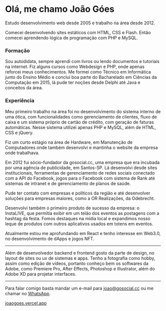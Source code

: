 <h1>Olá, me chamo João Góes</h1>
<p>Estudo desenvolvimento web desde 2005 e trabalho na área desde 2012.</p>
<p>Comecei desenvolvendo sites estáticos com HTML, CSS e Flash. Então comecei aprendendo lógica de programação com PHP e MySQL.</p>
<h3>Formação</h3>
<p>Sou autodidata, sempre aprendi com livros ou lendo documentos e tutoriais na internet. Fiz alguns cursos como Webdesign e PHP, onde apenas reforcei meus conhecimentos. Me formei como Técnico em Informática junto do Ensino Médio e concluí boa parte do Bacharelado em Ciências da Computação em 2015, lá pude ter noções desde Delphi até Java e conceitos da área.</p>
<h3>Experiência</h3>
<p>Meu primeiro trabalho na área foi no desenvolvimento do sistema interno de uma ótica, com funcionalidades como gerenciamento de clientes, fluxo de caixa e um sistema próprio de cartão de crédito, com geração de faturas automáticas. Nesse sistema utilizei apenas PHP e MySQL, além de HTML, CSS e jQuery.</p>
<p>Fiz um curto estágio na área de Hardware, em Manutenção de Computadores onde também desenvolvi e mantinha o website da empresa onde trabalhava.</p>
<p>Em 2012 fui sócio-fundador da gosocial.cc, uma empresa que era incubada por uma agência de publicidade, em Santos-SP. Lá desenvolvi desde sites institucionais, ferramentas de gerenciamento de redes sociais conectado com a API do Facebook, jogos para o Facebook com sistema de Rank até sistemas de intranet e de gerenciamento de planos de saúde.</p>
<p>Pude ter contato com empresas e políticos da região e até desenvolver soluções para empresas maiores, como a OR Realizações, da Odebrecht.</p>
<p>Desenvolvi também o primeiro produto de sucesso da empresa: o InstaLIVE, que permitia exibir em um telão dos eventos as postagens com a hashtag da festa. Fomos destaques na mídia local e expandimos nosso leque de produtos com outros aplicativos usados em totens em eventos.</p>
<p>Atualmente estou me aprofundando em React e tenho interesse em Web3.0, no desenvolvimento de dApps e jogos NFT.</p>
<hr>
<p>Além de desenvolvedor backend e frontend gosto da parte de design, no layout de sites ou ux de sistemas e apps.
Tenho a fotografia como hobby, assim como edição de vídeos, portanto conheço bem os softwares da Adobe, 
como Premiere Pro, After Effects, Photoshop e Illustrator, além do Adobe XD para projetar interfaces.</p>
<hr>
<p>Para falar comigo basta mandar um e-mail para <a href="mailto:joao@gosocial.cc">joao@gosocial.cc</a> ou me chamar no <a href="https://wa.me/5513996150032">WhatsApp</a>.</p>
<p><a href="https://joaogoes.vercel.app">joaogoes.vercel.app</a></p>

<!---
johngoes/johngoes is a ✨ special ✨ repository because its `README.md` (this file) appears on your GitHub profile.
You can click the Preview link to take a look at your changes.
--->
